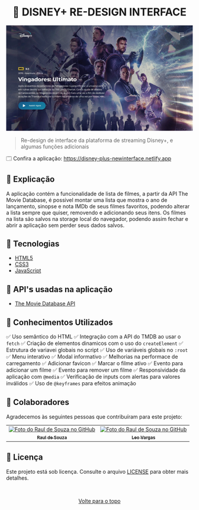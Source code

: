 <h1 align="center">🎥 DISNEY+ RE-DESIGN INTERFACE</h1>

<img src="./assets/preview.gif" alt="Descrição da imagem">

> Re-design de interface da plataforma de streaming Disney+, e algumas funções adicionais

🗔 Confira a aplicação: https://disney-plus-newinterface.netlify.app <br>

## :page_facing_up: Explicação

A aplicação contém a funcionalidade de lista de filmes, a partir da API The Movie Database, é possivel montar uma lista que mostra o ano de lançamento, sinopse e nota IMDb de seus filmes favoritos, podendo alterar a lista sempre que quiser, removendo e adicionando seus itens. Os filmes na lista são salvos na storage local do navegador, podendo assim fechar e abrir a aplicação sem perder seus dados salvos.

## 🚀 Tecnologias

- [HTML5](https://pt.wikipedia.org/wiki/HTML5)
- [CSS3](https://developer.mozilla.org/pt-BR/docs/Web/CSS)
- [JavaScript](https://developer.mozilla.org/pt-BR/docs/Web/JavaScript)

## 📡 API'𝘀 usadas na aplicação

- [The Movie Database API](https://developers.themoviedb.org/3/getting-started/introduction)

## 📔 Conhecimentos Utilizados

✅ Uso semântico do HTML
✅ Integração com a API do TMDB ao usar o `fetch`
✅ Criação de elementos dinamicos com o uso do `createElement`
✅ Estrutura de variavei globais no script
✅ Uso de variáveis globais no `:root`
✅ Menu interativo
✅ Modal informativo
✅ Melhorias na performace de carregamento
✅ Adicionar favicon
✅ Marcar o filme ativo
✅ Evento para adicionar um filme
✅ Evento para remover um filme
✅ Responsividade da aplicação com `@media`
✅ Verificação de inputs com alertas para valores inválidos
✅ Uso de `@keyframes` para efeitos animação

## 🤝 Colaboradores

Agradecemos às seguintes pessoas que contribuíram para este projeto:

<table>
  <tr>
    <td align="center">
      <a href="#">
        <img src="https://github.com/r4ulzito.png" width="160px;" alt="Foto do Raul de Souza no GitHub"/><br>
        <sub>
          <b>Raul de Souza</b>
        </sub>
      </a>
    </td>    <td align="center">
      <a href="#">
        <img src="https://github.com/leovargasdev.png" width="160px;" alt="Foto do Raul de Souza no GitHub"/><br>
        <sub>
          <b>Leo Vargas</b>
        </sub>
      </a>
    </td>
  </tr>
  
</table>

## 📝 Licença

Este projeto está sob licença. Consulte o arquivo [LICENSE](LICENSE.md) para obter mais detalhes.

&#xa0;

<div align="center">
    <a href="#top">Volte para o topo</a>
</div>
